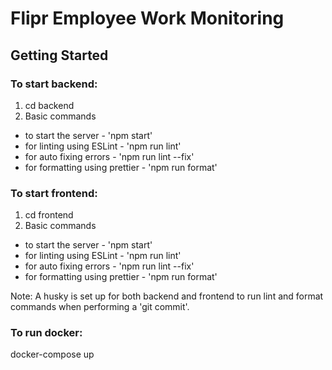 # Flipr Employee Work Monitoring

## Getting Started

### To start backend: 
1. cd backend
2. Basic commands
- to start the server - 'npm start'
- for linting using ESLint - 'npm run lint'
- for auto fixing errors - 'npm run lint --fix'
- for formatting using prettier - 'npm run format'

### To start frontend: 
1. cd frontend
2. Basic commands
- to start the server - 'npm start'
- for linting using ESLint - 'npm run lint'
- for auto fixing errors - 'npm run lint --fix'
- for formatting using prettier - 'npm run format'

Note: A husky is set up for both backend and frontend to run lint and format commands when performing a 'git commit'.

### To run docker:
docker-compose up
